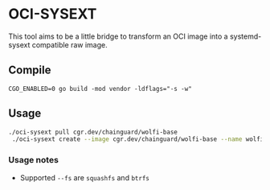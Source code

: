 # OCI-SYSEXT

This tool aims to  be a little bridge to transform an OCI image into a systemd-sysext compatible raw image.

## Compile

`CGO_ENABLED=0 go build -mod vendor -ldflags="-s -w"`

## Usage

```sh
./oci-sysext pull cgr.dev/chainguard/wolfi-base
 ./oci-sysext create --image cgr.dev/chainguard/wolfi-base --name wolfi-zero-cve-userspace --fs btrfs --image-source <optional-to-diff-against>
```

### Usage notes

- Supported `--fs` are `squashfs` and `btrfs` 
